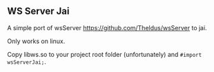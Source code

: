 ## WS Server Jai

A simple port of wsServer https://github.com/Theldus/wsServer to jai.

Only works on linux.

Copy libws.so to your project root folder (unfortunately) and `#import wsServerJai;`.